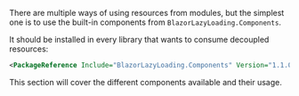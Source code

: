 There are multiple ways of using resources from modules, but the simplest one is to use the built-in components from `BlazorLazyLoading.Components`.

It should be installed in every library that wants to consume decoupled resources:

```xml
<PackageReference Include="BlazorLazyLoading.Components" Version="1.1.0" />
```

This section will cover the different components available and their usage.